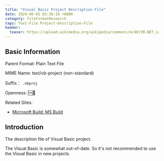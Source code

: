 ```yaml
---
title: "Visual Basic Project Description File"
date: 2024-06-03 03:36:19 +0800
category: FileFormatResearch
tags: Text-File Project-Description-File
header:
  teaser: https://upload.wikimedia.org/wikipedia/commons/4/40/VB.NET_Logo.svg
---
```


## Basic Information

Parent Format: Plain Text File

MIME Name: text/vb-project (non-standard)

Suffix： `.vbproj`

Openness: 🆓📖

Related Sites:

* [Microsoft Build: MS Build](https://learn.microsoft.com/en-us/visualstudio/msbuild/msbuild?view=vs-2022)

## Introduction

The description file of Visual Basic project.

The Visual Basic is somewhat out-of-date. So it's not recommended to use the Visual Basic in new projects.
